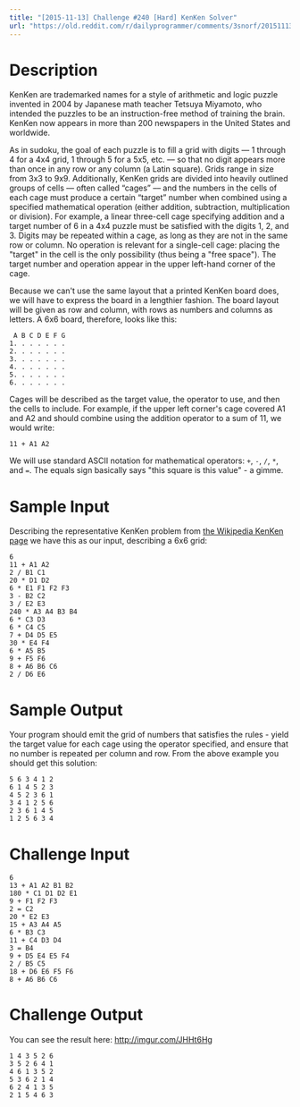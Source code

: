 ```yaml
---
title: "[2015-11-13] Challenge #240 [Hard] KenKen Solver"
url: "https://old.reddit.com/r/dailyprogrammer/comments/3snorf/20151113_challenge_240_hard_kenken_solver/"
---
```


# Description

KenKen are trademarked names for a style of arithmetic and logic puzzle invented in 2004 by Japanese math teacher Tetsuya Miyamoto, who intended the puzzles to be an instruction-free method of training the brain. KenKen now appears in more than 200 newspapers in the United States and worldwide. 

As in sudoku, the goal of each puzzle is to fill a grid with digits –– 1 through 4 for a 4x4 grid, 1 through 5 for a 5x5, etc. –– so that no digit appears more than once in any row or any column (a Latin square). Grids range in size from 3x3 to 9x9. Additionally, KenKen grids are divided into heavily outlined groups of cells –– often called “cages” –– and the numbers in the cells of each cage must produce a certain “target” number when combined using a specified mathematical operation (either addition, subtraction, multiplication or division). For example, a linear three-cell cage specifying addition and a target number of 6 in a 4x4 puzzle must be satisfied with the digits 1, 2, and 3. Digits may be repeated within a cage, as long as they are not in the same row or column. No operation is relevant for a single-cell cage: placing the "target" in the cell is the only possibility (thus being a "free space"). The target number and operation appear in the upper left-hand corner of the cage.

Because we can't use the same layout that a printed KenKen board does, we will have to express the board in a lengthier fashion. The board layout will be given as row and column, with rows as numbers and columns as letters. A 6x6 board, therefore, looks like this:

     A B C D E F G
    1. . . . . . . 
    2. . . . . . . 
    3. . . . . . . 
    4. . . . . . . 
    5. . . . . . . 
    6. . . . . . . 

Cages will be described as the target value, the operator to use, and then the cells to include. For example, if the upper left corner's cage covered A1 and A2 and should combine using the addition operator to a sum of 11, we would write:

    11 + A1 A2

We will use standard ASCII notation for mathematical operators: `+`, `-`, `/`, `*`, and `=`. The equals sign basically says "this square is this value" - a gimme. 

# Sample Input

Describing the representative KenKen problem from [the Wikipedia KenKen page](https://en.wikipedia.org/wiki/KenKen) we have this as our input, describing a 6x6 grid:

    6
    11 + A1 A2
    2 / B1 C1
    20 * D1 D2
    6 * E1 F1 F2 F3
    3 - B2 C2
    3 / E2 E3
    240 * A3 A4 B3 B4
    6 * C3 D3
    6 * C4 C5
    7 + D4 D5 E5
    30 * E4 F4
    6 * A5 B5 
    9 + F5 F6
    8 + A6 B6 C6
    2 / D6 E6

# Sample Output

Your program should emit the grid of numbers that satisfies the rules - yield the target value for each cage using the operator specified, and ensure that no number is repeated per column and row. From the above example you should get this solution:

    5 6 3 4 1 2
    6 1 4 5 2 3
    4 5 2 3 6 1
    3 4 1 2 5 6
    2 3 6 1 4 5
    1 2 5 6 3 4

# Challenge Input

    6
    13 + A1 A2 B1 B2
    180 * C1 D1 D2 E1
    9 + F1 F2 F3
    2 = C2
    20 * E2 E3
    15 + A3 A4 A5
    6 * B3 C3
    11 + C4 D3 D4 
    3 = B4
    9 + D5 E4 E5 F4
    2 / B5 C5 
    18 + D6 E6 F5 F6
    8 + A6 B6 C6

# Challenge Output

You can see the result here: http://imgur.com/JHHt6Hg 

    1 4 3 5 2 6
    3 5 2 6 4 1
    4 6 1 3 5 2
    5 3 6 2 1 4
    6 2 4 1 3 5
    2 1 5 4 6 3
